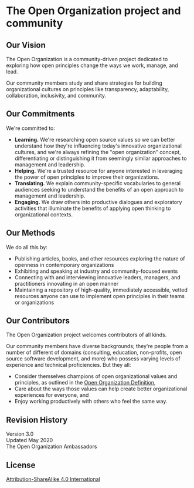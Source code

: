 # The Open Organization project and community

## Our Vision

The Open Organization is a community-driven project dedicated to exploring how open principles change the ways we work, manage, and lead.

Our community members study and share strategies for building organizational cultures on principles like transparency, adaptability, collaboration, inclusivity, and community.

## Our Commitments

We're committed to:

- **Learning.** We're researching open source values so we can better understand how they're influencing today's innovative organizational cultures, and we're always refining the "open organization" concept, differentiating or distinguishing it from seemingly similar approaches to management and leadership.
- **Helping.** We're a trusted resource for anyone interested in leveraging the power of open principles to improve their organizations.
- **Translating.** We explain community-specific vocabularies to general audiences seeking to understand the benefits of an open approach to management and leadership.
- **Engaging.** We draw others into productive dialogues and exploratory activities that illuminate the benefits of applying open thinking to organizational contexts.

## Our Methods

We do all this by:

- Publishing articles, books, and other resources exploring the nature of openness in contemporary organizations
- Exhibiting and speaking at industry and community-focused events
- Connecting with and interviewing innovative leaders, managers, and practitioners innovating in an open manner
- Maintaining a repository of high-quality, immediately accessible, vetted resources anyone can use to implement open principles in their teams or organizations

## Our Contributors

The Open Organization project welcomes contributors of all kinds.

Our community members have diverse backgrounds; they're people from a number of different of domains (consulting, education, non-profits, open source software development, and more) who possess varying levels of experience and technical proficiencies. But they all:

- Consider themselves champions of open organizational values and principles, as outlined in the [Open Organization Definition](https://github.com/open-organization/open-org-definition),
- Care about the ways those values can help create better organizational experiences for everyone, and
- Enjoy working productively with others who feel the same way.

## Revision History

Version 3.0  
Updated May 2020  
The Open Organization Ambassadors

## License

[Attribution-ShareAlike 4.0 International](https://creativecommons.org/licenses/by-sa/4.0/)
